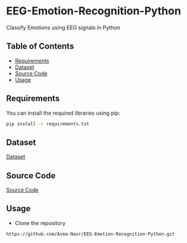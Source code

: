 # EEG-Emotion-Recognition-Python
Classify Emotions using EEG signals in Python

## Table of Contents

- [Requirements](#requirements)
- [Dataset](#Dataset)
- [Source Code](#Source-Code)
- [Usage](#usage)

## Requirements

You can install the required libraries using pip:

```bash
pip install -r requirements.txt
```
 
## Dataset
[Dataset](https://github.com/Asma-Nasr/EEG-Emotion-Recognition-Python/tree/main/Data)

## Source Code
[Source Code](https://github.com/Asma-Nasr/EEG-Emotion-Recognition-Python/tree/main/src)

## Usage

- Clone the repository
```bash
https://github.com/Asma-Nasr/EEG-Emotion-Recognition-Python.git
```
